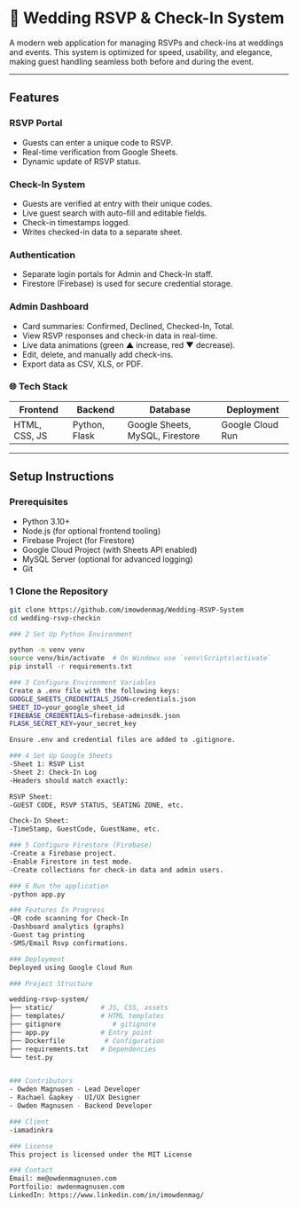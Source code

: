 # 💍 Wedding RSVP & Check-In System

A modern web application for managing RSVPs and check-ins at weddings and events. This system is optimized for speed, usability, and elegance, making guest handling seamless both before and during the event.

---

## Features

### RSVP Portal
- Guests can enter a unique code to RSVP.
- Real-time verification from Google Sheets.
- Dynamic update of RSVP status.

### Check-In System
- Guests are verified at entry with their unique codes.
- Live guest search with auto-fill and editable fields.
- Check-in timestamps logged.
- Writes checked-in data to a separate sheet.

### Authentication
- Separate login portals for Admin and Check-In staff.
- Firestore (Firebase) is used for secure credential storage.

### Admin Dashboard
- Card summaries: Confirmed, Declined, Checked-In, Total.
- View RSVP responses and check-in data in real-time.
- Live data animations (green ▲ increase, red ▼ decrease).
- Edit, delete, and manually add check-ins.
- Export data as CSV, XLS, or PDF.

### 🌐 Tech Stack

| Frontend        | Backend       | Database                          | Deployment         |
|-----------------|---------------|-----------------------------------|--------------------|
| HTML, CSS, JS   | Python, Flask | Google Sheets, MySQL, Firestore  | Google Cloud Run   |

---

## Setup Instructions

### Prerequisites
- Python 3.10+
- Node.js (for optional frontend tooling)
- Firebase Project (for Firestore)
- Google Cloud Project (with Sheets API enabled)
- MySQL Server (optional for advanced logging)
- Git

### 1 Clone the Repository
```bash
git clone https://github.com/imowdenmag/Wedding-RSVP-System
cd wedding-rsvp-checkin

### 2 Set Up Python Environment

python -m venv venv
source venv/bin/activate  # On Windows use `venv\Scripts\activate`
pip install -r requirements.txt

### 3 Configure Environment Variables
Create a .env file with the following keys:
GOOGLE_SHEETS_CREDENTIALS_JSON=credentials.json
SHEET_ID=your_google_sheet_id
FIREBASE_CREDENTIALS=firebase-adminsdk.json
FLASK_SECRET_KEY=your_secret_key

Ensure .env and credential files are added to .gitignore.

### 4 Set Up Google Sheets
-Sheet 1: RSVP List
-Sheet 2: Check-In Log
-Headers should match exactly:

RSVP Sheet:
-GUEST CODE, RSVP STATUS, SEATING ZONE, etc.

Check-In Sheet:
-TimeStamp, GuestCode, GuestName, etc.

### 5 Configure Firestore (Firebase)
-Create a Firebase project.
-Enable Firestore in test mode.
-Create collections for check-in data and admin users.

### 6 Run the application
-python app.py

### Features In Progress
-QR code scanning for Check-In
-Dashboard analytics (graphs)
-Guest tag printing
-SMS/Email Rsvp confirmations.

### Deployment
Deployed using Google Cloud Run

### Project Structure

wedding-rsvp-system/
├── static/            # JS, CSS, assets
├── templates/         # HTML templates
├── gitignore             # gitignore
├── app.py             # Entry point
├── Dockerfile          # Configuration
├── requirements.txt   # Dependencies
└── test.py


### Contributors
- Owden Magnusen - Lead Developer
- Rachael Gapkey - UI/UX Designer
- Owden Magnusen - Backend Developer

### Client 
-iamadinkra

### License
This project is licensed under the MIT License

### Contact
Email: me@owdenmagnusen.com
Portfoilio: owdenmagnusen.com
LinkedIn: https://www.linkedin.com/in/imowdenmag/
